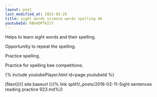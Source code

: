 ```yaml
---
layout: post
last_modified_at: 2021-03-29
title: sight words science words spelling 46
youtubeId: RBh6DPTkIlY
---
```

 
 
Helps to learn sight words and their spelling.

Opportunitiy to repeat the spelling. 

Practice spelling. 
 
Practice for spelling bee competitions. 
 
{% include youtubePlayer.html id=page.youtubeId %}
 
 

[Next]({{ site.baseurl }}{% link  split1/_posts/2016-02-11-Sight sentences reading practice 923.md%})
 
